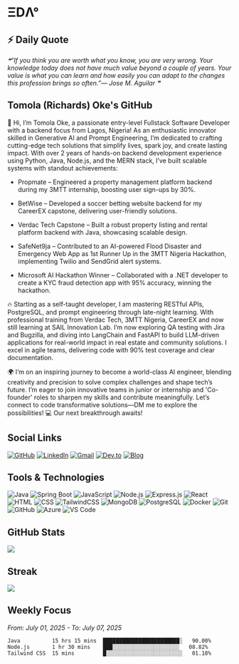 # ΞDΛ°

## ⚡ Daily Quote
<i>❝“If you think you are worth what you know, you are very wrong. Your knowledge today does not have much value beyond a couple of years. Your value is what you can learn and how easily you can adapt to the changes this profession brings so often.”— Jose M. Aguilar ❞</i>


## Tomola (Richards) Oke's GitHub


👋 Hi, I’m Tomola Oke, a passionate entry-level Fullstack Software Developer with a backend focus from Lagos, Nigeria! As an enthusiastic innovator skilled in Generative AI and Prompt Engineering, I’m dedicated to crafting cutting-edge tech solutions that simplify lives, spark joy, and create lasting impact. With over 2 years of hands-on backend development experience using Python, Java, Node.js, and the MERN stack, I’ve built scalable systems with standout achievements:

- Propmate – Engineered a property management platform backend during my 3MTT internship, boosting user sign-ups by 30%.

- BetWise – Developed a soccer betting website backend for my CareerEX capstone, delivering user-friendly solutions.

- Verdac Tech Capstone – Built a robust property listing and rental platform backend with Java, showcasing scalable design.

- SafeNet9ja – Contributed to an AI-powered Flood Disaster and Emergency Web App as 1st Runner Up in the 3MTT Nigeria Hackathon, implementing Twilio and SendGrid alert systems.

- Microsoft AI Hackathon Winner – Collaborated with a .NET developer to create a KYC fraud detection app with 95% accuracy, winning the hackathon.

🔥 Starting as a self-taught developer, I am mastering RESTful APIs, PostgreSQL, and prompt engineering through late-night learning. With professional training from Verdac Tech, 3MTT Nigeria, CareerEX and now still learning at SAIL Innovation Lab. I’m now exploring QA testing with Jira and Bugzilla, and diving into LangChain and FastAPI to build LLM-driven applications for real-world impact in real estate and community solutions. I excel in agile teams, delivering code with 90% test coverage and clear documentation.

🌍 I’m on an inspiring journey to become a world-class AI engineer, blending creativity and precision to solve complex challenges and shape tech’s future. I’m eager to join innovative teams in junior or internship and 'Co-founder' roles to sharpen my skills and contribute meaningfully. Let’s connect to code transformative solutions—DM me to explore the possibilities! 💻 Our next breakthrough awaits!

## Social Links
[![GitHub](https://img.shields.io/badge/Github-000000?&style=for-the-badge&logo=github&logoColor=white)](https://github.com/tomolaoke)
[![LinkedIn](https://img.shields.io/badge/linkedin-%230077B5.svg?&style=for-the-badge&logo=linkedin&logoColor=white)](https://www.linkedin.com/in/tomolaoke/)
[![Gmail](https://img.shields.io/badge/gmail-D14836?&style=for-the-badge&logo=gmail&logoColor=white)](mailto:tommola.oke@gmail.com)
[![Dev.to](https://img.shields.io/badge/dev.to-0A0A0A?style=for-the-badge&logo=dev.to&logoColor=white)](https://dev.to/tomolaoke)
[![Blog](https://img.shields.io/badge/medium-12100E?style=for-the-badge&logo=medium&logoColor=white)](https://tomolaoke.medium.com)

## Tools & Technologies
![Java](https://img.shields.io/badge/java-%23ED8B00.svg?style=for-the-badge&logo=java&logoColor=white)
![Spring Boot](https://img.shields.io/badge/springboot-%236DB33F.svg?style=for-the-badge&logo=spring&logoColor=white)
![JavaScript](https://img.shields.io/badge/javascript-%23323330.svg?style=for-the-badge&logo=javascript&logoColor=%23F7DF1E)
![Node.js](https://img.shields.io/badge/node.js-6DA55F?style=for-the-badge&logo=node.js&logoColor=white)
![Express.js](https://img.shields.io/badge/express.js-%23404d59.svg?style=for-the-badge&logo=express&logoColor=%2361DAFB)
![React](https://img.shields.io/badge/React-20232A?style=for-the-badge&logo=react&logoColor=61DAFB)
![HTML](https://img.shields.io/badge/html5-%23E34F26.svg?style=for-the-badge&logo=html5&logoColor=white)
![CSS](https://img.shields.io/badge/css3-%231572B6.svg?style=for-the-badge&logo=css3&logoColor=white)
![TailwindCSS](https://img.shields.io/badge/tailwindcss-%2338B2AC.svg?style=for-the-badge&logo=tailwind-css&logoColor=white)
![MongoDB](https://img.shields.io/badge/MongoDB-%234ea94b.svg?style=for-the-badge&logo=mongodb&logoColor=white)
![PostgreSQL](https://img.shields.io/badge/postgres-%23316192.svg?style=for-the-badge&logo=postgresql&logoColor=white)
![Docker](https://img.shields.io/badge/docker-%230db7ed.svg?style=for-the-badge&logo=docker&logoColor=white)
![Git](https://img.shields.io/badge/git-%23F05033.svg?style=for-the-badge&logo=git&logoColor=white)
![GitHub](https://img.shields.io/badge/github-%23121011.svg?style=for-the-badge&logo=github&logoColor=white)
![Azure](https://img.shields.io/badge/azure-%230072C6.svg?style=for-the-badge&logo=azure-devops&logoColor=white)
![VS Code](https://img.shields.io/badge/VisualStudioCode-0078d7.svg?style=for-the-badge&logo=visual-studio-code&logoColor=white)

## GitHub Stats
<a href="https://github-readme-stats.vercel.app/api?username=tomolaoke">
  <img align="center" src="https://github-readme-stats.vercel.app/api?username=tomolaoke" />
</a>

## Streak
<a href="https://github-readme-streak-stats.herokuapp.com/?user=tomolaoke">
  <img align="center" src="https://github-readme-streak-stats.herokuapp.com/?user=tomolaoke" />
</a>


## Weekly Focus
*From: July 01, 2025 - To: July 07, 2025*

```text
Java          15 hrs 15 mins  ████████████████████████░   90.00%
Node.js       1 hr 30 mins    ███░░░░░░░░░░░░░░░░░░░░░   08.82%
Tailwind CSS  15 mins         █░░░░░░░░░░░░░░░░░░░░░░░░   01.18%
